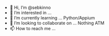 - 👋 Hi, I’m @sebkinno
- 👀 I’m interested in ...
- 🌱 I’m currently learning ... Python/Appium
- 💞️ I’m looking to collaborate on ... Nothing ATM
- 📫 How to reach me ...

<!---
sebkinno/sebkinno is a ✨ special ✨ repository because its `README.md` (this file) appears on your GitHub profile.
You can click the Preview link to take a look at your changes.
--->
